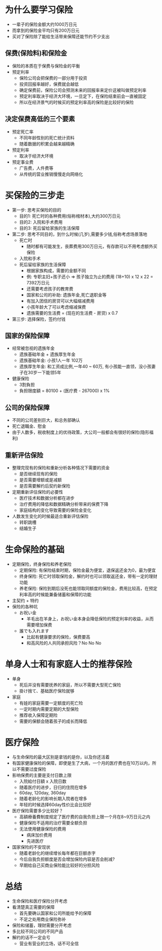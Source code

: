 # 为什么要学习保险
* 一辈子的保险金额大约1000万日元
* 而拿到的保险金平均只有200万日元
* 买对了保险除了能给生活带来保障还能节约不少支出

## 保费(保险料)和保险金
* 保险的本质在于保费与保险金的平衡
* 预定利率
  * 保险公司会把保费的一部分用于投资
  * 投资回报率越好，保费就会越低
  * 确定保费前，保险公司会预测未来的回报率来定价这被叫做预定利率
  * 预定利率取决于经济大环境，一旦定下，在保险结束前会一直被固定
  * 所以在经济景气的时候买的预定利率高的保险是比较好的保险

## 决定保费高低的三个要素
* 预定死亡率
  * 不同年龄性别的死亡统计资料
  * 随着数据的积累会越来越精确
* 预定利率
  * 取决于经济大环境 
* 预定事业费
  * 广告费，人件费等
  * 从传统的营业推销慢慢走向网络化

# 买保险的三步走
* 第一步: 思考买保险的目的
  * 目的1: 死亡时的各种费用(俗称棺材本),大约300万日元
  * 目的2: 入院和手术费用
  * 目的3: 死后留给家族的生活保障
* 第二步: 思考不同目的，到什么时候(几岁),需要多少钱,俗称考虑场景落地
  * 死亡时
    * 随时都有可能发生，丧葬费用300万日元，有存款可以不用考虑额外买保险
  * 入院和手术
  * 死后留给家族的生活保障
    * 根据家族构成，需要的金额不同
    * 例: 专职主妇+孩子还小 => 孩子独立为止的费用 (18+10) x 12 x 22 = 7392万日元
    * 还需要考虑孩子的教育费
    * 国家和公司的补助: 遗族年金,死亡退职金等
    * 有加入团信的房贷可以大幅缩减费用
    * 小孩年龄大了可以考虑缩减保费
    * 遗族需要的生活费 = (现在的生活费 - 房贷) x 0.7 
* 第三步: 选择保险，签约付钱

## 国家的保险保障
* 经常被忽视的遗族年金
  * 遗族基础年金 + 遗族厚生年金
  * 遗族基础年金: 小孩1人一年 102万
  * 遗族厚生年金: 和工资成比例,一年40 ~ 60万, 有小孩能一直领，没小孩妻子在30岁一下能领5年
* 健康保险
  * 3割負担
  * 負担限度額 = 80100 + (医疗费 - 267000) x 1%


## 公司的保险保障
* 不同的公司差别巨大，和总务部确认
* 死亡退職金、慰金
* 由于人数多，税收制度上的优待政策，大公司一般都会有很好的保险(隐形福利)

## 重新评估保险
* 整理完现有的保险和重新分析各种情况下需要的资金
  * 是否继续现有的保险
  * 是否需要增额或是减额
  * 是否需要解约后契约新保险
* 定期重新评估保险的必要性
  * 医疗技术和数据分析都在进步
  * 治疗费用的降低和数据精确分析带来的保费下降
  * 家庭结构的变化导致需要的保险金变化
* 人数发生变化的时候最适合重新评估保险
  * 转职跳槽
  * 结婚生子

# 生命保险的基础
* 定期保险，终身保险和养老保险
  * 定期保险: 有保险结束时期，保险金最为便宜，退保返还金为0，最为便宜 
  * 终身保险: 死亡时领取保险金，解约时也可以领取返还金，带有一定的理财功能
  * 养老保险: 保险到期后没死也能领取同额度的保险金，费用比较高，在预定利率高的时候能兼备储蓄和保障的功能
* 主契约 + 特约
* 保险的各种坑
  * お祝い金
    * 羊毛出在羊身上，お祝い金本身会降低保险的预定利率的收益，从而需要增加保费 
  * 誰でも入れます
    * 比起有健康要求的保险，保费要高
    * 和高风险的人共同承担风险？No No No

# 单身人士和有家庭人士的推荐保险
* 单身
  * 死后并没有需要抚养的家庭，所以不需要大型死亡保险
  * 掛け捨て、基础医疗保险就够
* 家庭
  * 有娃的家庭需要一定额度的死亡险
  * 一定时期内需要定期的大型保险
  * 推荐收入保障定期险
  * 需要的保额会随着孩子的成长而降低

# 医疗保险
* 与生命保险的最大区别是拿钱的是你，以及你还活着
* 有国家健康保险的保障，即使是生了大病，一个月的医疗费也在10万以内，所以不需要过度保险
* 影响保费的主要是支付日数上限
  * 入院給付日額 x 入院日数
  * 随着医疗的进步，日归的住院在增多
  * 60day, 120day, 360day
  * 随着老龄化的影响长期入院者在增多
  * 年轻的时候选择60day性价比会比较好
* 医疗保险需要多少比较好？
  * 高額療養費制度规定了医疗费的自我负担上限一个月在8~9万日元之内
  * 健康保险不适用的治疗需要全额负担
  * 无法使用健康保险的费用
    * 病床加价费用
    * 先进医疗
* 国家保险的不安现状
  * 随着老龄化的继续增长每年都在巨额赤字
  * 今后自我负担额度是否会增加保险内容是否会削减?
  * 早期给自己买商业保险能比较好的分担风险

# 总结
* 生命保险和医疗保险分开考虑
* 看清楚真正需要的保障
  * 首先要确认国家和公司所能给予的保障
  * 不足之处用商业保险弥补
* 保险和储蓄，理财需要分开考虑
* 多比较不同公司的不同产品
* 解约的话不一定会亏
  * 营业有营业的立场，话不可全信 
